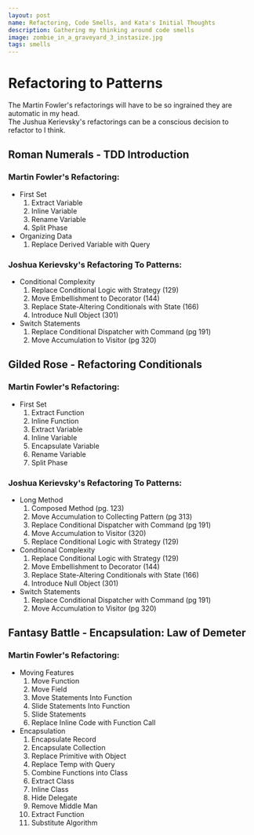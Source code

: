 ```yaml
---
layout: post
name: Refactoring, Code Smells, and Kata's Initial Thoughts
description: Gathering my thinking around code smells
image: zombie_in_a_graveyard_3_instasize.jpg
tags: smells
---
```


# Refactoring to Patterns  

The Martin Fowler's refactorings will have to be so ingrained they are automatic in my head.  
The Jushua Kerievsky's refactorings can be a conscious decision to refactor to I think.  

## Roman Numerals - TDD Introduction
### Martin Fowler's Refactoring:   
- First Set
  1. Extract Variable
  2. Inline Variable
  3. Rename Variable
  4. Split Phase
- Organizing Data
  1. Replace Derived Variable with Query

### Joshua Kerievsky's Refactoring To Patterns:  
- Conditional Complexity
  1. Replace Conditional Logic with Strategy (129)
  2. Move Embellishment to Decorator (144)
  3. Replace State-Altering Conditionals with State (166)
  4. Introduce Null Object (301)
- Switch Statements
  1. Replace Conditional Dispatcher with Command (pg 191)
  2. Move Accumulation to Visitor (pg 320)

## Gilded Rose - Refactoring Conditionals  

### Martin Fowler's Refactoring:
- First Set
    1. Extract Function
    2. Inline Function
    3. Extract Variable
    4. Inline Variable
    5. Encapsulate Variable
    6. Rename Variable
    7. Split Phase  

### Joshua Kerievsky's Refactoring To Patterns:  

- Long Method  
  1. Composed Method (pg. 123)
  2. Move Accumulation to Collecting Pattern (pg 313)
  3. Replace Conditional Dispatcher with Command (pg 191)
  4. Move Accumulation to Visitor (320)
  5. Replace Conditional Logic with Strategy (129)
- Conditional Complexity
  1. Replace Conditional Logic with Strategy (129)
  2. Move Embellishment to Decorator (144)
  3. Replace State-Altering Conditionals with State (166)
  4. Introduce Null Object (301)
- Switch Statements
  1. Replace Conditional Dispatcher with Command (pg 191)
  2. Move Accumulation to Visitor (pg 320)

## Fantasy Battle - Encapsulation: Law of Demeter
### Martin Fowler's Refactoring:
- Moving Features  
  1. Move Function  
  2. Move Field  
  3. Move Statements Into Function 
  4. Slide Statements Into Function
  5. Slide Statements
  6. Replace Inline Code with Function Call
- Encapsulation 
  1. Encapsulate Record
  2. Encapsulate Collection
  3. Replace Primitive with Object
  4. Replace Temp with Query
  5. Combine Functions into Class
  6. Extract Class
  7. Inline Class
  8. Hide Delegate
  9. Remove Middle Man
  10. Extract Function
  11. Substitute Algorithm
  

